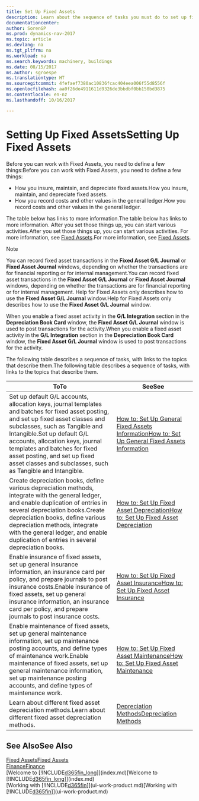 ```yaml
---
title: Set Up Fixed Assets
description: Learn about the sequence of tasks you must do to set up fixed assets, such as machinery or buildings.
documentationcenter: 
author: SorenGP
ms.prod: dynamics-nav-2017
ms.topic: article
ms.devlang: na
ms.tgt_pltfrm: na
ms.workload: na
ms.search.keywords: machinery, buildings
ms.date: 08/15/2017
ms.author: sgroespe
ms.translationtype: HT
ms.sourcegitcommit: 4fefaef7380ac10836fcac404eea006f55d8556f
ms.openlocfilehash: aa0f26de4911611d9326de3bbdbf0bb150bd3875
ms.contentlocale: en-nz
ms.lasthandoff: 10/16/2017

---
```

# <a name="setting-up-fixed-assets"></a><span data-ttu-id="0b4ff-103">Setting Up Fixed Assets</span><span class="sxs-lookup"><span data-stu-id="0b4ff-103">Setting Up Fixed Assets</span></span>
<span data-ttu-id="0b4ff-104">Before you can work with Fixed Assets, you need to define a few things:</span><span class="sxs-lookup"><span data-stu-id="0b4ff-104">Before you can work with Fixed Assets, you need to define a few things:</span></span>  

* <span data-ttu-id="0b4ff-105">How you insure, maintain, and depreciate fixed assets.</span><span class="sxs-lookup"><span data-stu-id="0b4ff-105">How you insure, maintain, and depreciate fixed assets.</span></span>  
* <span data-ttu-id="0b4ff-106">How you record costs and other values in the general ledger.</span><span class="sxs-lookup"><span data-stu-id="0b4ff-106">How you record costs and other values in the general ledger.</span></span>  

<span data-ttu-id="0b4ff-107">The table below has links to more information.</span><span class="sxs-lookup"><span data-stu-id="0b4ff-107">The table below has links to more information.</span></span> <span data-ttu-id="0b4ff-108">After you set those things up, you can start various activities.</span><span class="sxs-lookup"><span data-stu-id="0b4ff-108">After you set those things up, you can start various activities.</span></span> <span data-ttu-id="0b4ff-109">For more information, see [Fixed Assets](fa-manage.md).</span><span class="sxs-lookup"><span data-stu-id="0b4ff-109">For more information, see [Fixed Assets](fa-manage.md).</span></span>  

> [!NOTE]  
>   <span data-ttu-id="0b4ff-110">You can record fixed asset transactions in the **Fixed Asset G/L Journal** or **Fixed Asset Journal** windows, depending on whether the transactions are for financial reporting or for internal management.</span><span class="sxs-lookup"><span data-stu-id="0b4ff-110">You can record fixed asset transactions in the **Fixed Asset G/L Journal** or **Fixed Asset Journal** windows, depending on whether the transactions are for financial reporting or for internal management.</span></span> <span data-ttu-id="0b4ff-111">Help for Fixed Assets only describes how to use the **Fixed Asset G/L Journal** window.</span><span class="sxs-lookup"><span data-stu-id="0b4ff-111">Help for Fixed Assets only describes how to use the **Fixed Asset G/L Journal** window.</span></span>  

<span data-ttu-id="0b4ff-112">When you enable a fixed asset activity in the **G/L Integration** section in the **Depreciation Book Card** window, the **Fixed Asset G/L Journal** window is used to post transactions for the activity.</span><span class="sxs-lookup"><span data-stu-id="0b4ff-112">When you enable a fixed asset activity in the **G/L Integration** section in the **Depreciation Book Card** window, the **Fixed Asset G/L Journal** window is used to post transactions for the activity.</span></span>

<span data-ttu-id="0b4ff-113">The following table describes a sequence of tasks, with links to the topics that describe them.</span><span class="sxs-lookup"><span data-stu-id="0b4ff-113">The following table describes a sequence of tasks, with links to the topics that describe them.</span></span>  

| <span data-ttu-id="0b4ff-114">To</span><span class="sxs-lookup"><span data-stu-id="0b4ff-114">To</span></span> | <span data-ttu-id="0b4ff-115">See</span><span class="sxs-lookup"><span data-stu-id="0b4ff-115">See</span></span> |
| --- | --- |
| <span data-ttu-id="0b4ff-116">Set up default G/L accounts, allocation keys, journal templates and batches for fixed asset posting, and set up fixed asset classes and subclasses, such as Tangible and Intangible.</span><span class="sxs-lookup"><span data-stu-id="0b4ff-116">Set up default G/L accounts, allocation keys, journal templates and batches for fixed asset posting, and set up fixed asset classes and subclasses, such as Tangible and Intangible.</span></span> |[<span data-ttu-id="0b4ff-117">How to: Set Up General Fixed Assets Information</span><span class="sxs-lookup"><span data-stu-id="0b4ff-117">How to: Set Up General Fixed Assets Information</span></span>](fa-how-setup-general.md) |
| <span data-ttu-id="0b4ff-118">Create depreciation books, define various depreciation methods, integrate with the general ledger, and enable duplication of entries in several depreciation books.</span><span class="sxs-lookup"><span data-stu-id="0b4ff-118">Create depreciation books, define various depreciation methods, integrate with the general ledger, and enable duplication of entries in several depreciation books.</span></span> |[<span data-ttu-id="0b4ff-119">How to: Set Up Fixed Asset Depreciation</span><span class="sxs-lookup"><span data-stu-id="0b4ff-119">How to: Set Up Fixed Asset Depreciation</span></span>](fa-how-setup-depreciation.md) |
| <span data-ttu-id="0b4ff-120">Enable insurance of fixed assets, set up general insurance information, an insurance card per policy, and prepare journals to post insurance costs.</span><span class="sxs-lookup"><span data-stu-id="0b4ff-120">Enable insurance of fixed assets, set up general insurance information, an insurance card per policy, and prepare journals to post insurance costs.</span></span> |[<span data-ttu-id="0b4ff-121">How to: Set Up Fixed Asset Insurance</span><span class="sxs-lookup"><span data-stu-id="0b4ff-121">How to: Set Up Fixed Asset Insurance</span></span>](fa-how-setup-insurance.md) |
| <span data-ttu-id="0b4ff-122">Enable maintenance of fixed assets, set up general maintenance information, set up maintenance posting accounts, and define types of maintenance work.</span><span class="sxs-lookup"><span data-stu-id="0b4ff-122">Enable maintenance of fixed assets, set up general maintenance information, set up maintenance posting accounts, and define types of maintenance work.</span></span> |[<span data-ttu-id="0b4ff-123">How to: Set Up Fixed Asset Maintenance</span><span class="sxs-lookup"><span data-stu-id="0b4ff-123">How to: Set Up Fixed Asset Maintenance</span></span>](fa-how-setup-maintenance.md) |
| <span data-ttu-id="0b4ff-124">Learn about different fixed asset depreciation methods.</span><span class="sxs-lookup"><span data-stu-id="0b4ff-124">Learn about different fixed asset depreciation methods.</span></span> |[<span data-ttu-id="0b4ff-125">Depreciation Methods</span><span class="sxs-lookup"><span data-stu-id="0b4ff-125">Depreciation Methods</span></span>](fa-depreciation-methods.md) |

## <a name="see-also"></a><span data-ttu-id="0b4ff-126">See Also</span><span class="sxs-lookup"><span data-stu-id="0b4ff-126">See Also</span></span>
[<span data-ttu-id="0b4ff-127">Fixed Assets</span><span class="sxs-lookup"><span data-stu-id="0b4ff-127">Fixed Assets</span></span>](fa-manage.md)  
[<span data-ttu-id="0b4ff-128">Finance</span><span class="sxs-lookup"><span data-stu-id="0b4ff-128">Finance</span></span>](finance.md)  
<span data-ttu-id="0b4ff-129">[Welcome to [!INCLUDE[d365fin_long](includes/d365fin_long_md.md)]](index.md)</span><span class="sxs-lookup"><span data-stu-id="0b4ff-129">[Welcome to [!INCLUDE[d365fin_long](includes/d365fin_long_md.md)]](index.md)</span></span>  
<span data-ttu-id="0b4ff-130">[Working with [!INCLUDE[d365fin](includes/d365fin_md.md)]](ui-work-product.md)</span><span class="sxs-lookup"><span data-stu-id="0b4ff-130">[Working with [!INCLUDE[d365fin](includes/d365fin_md.md)]](ui-work-product.md)</span></span>

